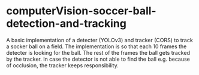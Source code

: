 # computerVision-soccer-ball-detection-and-tracking

A basic implementation of a detecter (YOLOv3) and tracker (CORS) to track a socker ball on a field.
The implementation is so that each 10 frames the detecter is looking for the ball. The rest of the
frames the ball gets tracked by the tracker. In case the detector is not able to find the ball e.g.
because of occlusion, the tracker keeps responsibility.